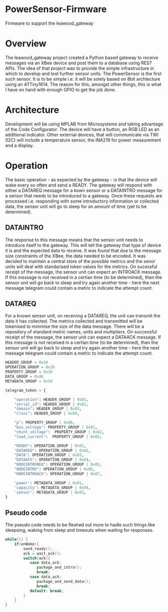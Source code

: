 # PowerSensor-Firmware
Firmware to support the leawood_gateway

# Overview
The leawood_gateway project created a Python based gateway to receive messages via an XBee device and post them to a database using REST APIs. The idea of that project was to provide the simple infrastructure in which to develop and test further sensor units. The PowerSensor is the first such sensor. It is to be simple i.e. it will be solely based on 8bit archtecture using an ATTiny1614. The reason for this, amongst other things, this is what I have on hand with enough GPIO to get the job done.

# Architecture
Development will be using MPLAB from Microsystems and taking advantage of the Code Configurator.
The device will have a button, an RGB LED as an additional indicator. Other external devices, that will communicate via TWI (I2C) will include a temperature sensor, the INA219 for power measurement and a display.

# Operation
The basic operation - as expected by the gateway - is that the device will wake every so often and send a READY. The gateway will respond with either a DATAREQ message for a kown sensor or a DATAINTRO message for a sensor that needs to be introduced to a gateway. Once these requests are processed i.e. responding with some introductory information or collected data, the sensor unit will go to sleep for an amount of time (yet to be determined).

## DATAINTRO
The response to this message means that the sensor unit needs to introduce itself to the gateway. This will tell the gateway that type of device it is and the expected data to receive. It was found that due to the message size constraints of the XBee, the data needed to be encoded. It was decided to maintain a central store of the possible metrics and the senor units will deal with standarised token values for the metrics.
On sucessful receipt of the message, the sensor unit can expect an INTROACK message. If this message is not received in a certian time (to be determined), then the sensor unit will go back to sleep and try again another time - here the next message telegram could contain a metric to indicate the attempt count.

## DATAREQ
For a known sensor unit, on receiving a DATAREQ, the unit can transmit the data it has collected. The metrics collected and transmitted will be tokenised to minimise the size of the data message. There will be a repository of standard metric names, units and multipliers.
On successful receipt of the message, the sensor unit can expect a DATAACK message. If this message is not received in a certian time (to be determined), then the sensor unit will go back to sleep and try again another time - here the next message telegram could contain a metric to indicate the attempt count.

```python
HEADER_GROUP = 0x10
OPERATION_GROUP = 0x20
PROPERTY_GROUP = 0x30
DATA_GROUP = 0x40
METADATA_GROUP = 0x50

telegram_token = {

    "operation": HEADER_GROUP | 0x01,
    "serial_id": HEADER_GROUP | 0x02,
    "domain": HEADER_GROUP | 0x03,
    "class": HEADER_GROUP | 0x04,

    "p": PROPERTY_GROUP | 0x00,
    "bus_voltage": PROPERTY_GROUP | 0x01,
    "shunt_voltage":  PROPERTY_GROUP | 0x02,
    "load_current":  PROPERTY_GROUP | 0x03,

    "READY": OPERATION_GROUP | 0x01,
    "DATAREQ": OPERATION_GROUP | 0x02,
    "DATA": OPERATION_GROUP | 0x03,
    "DATAACK": OPERATION_GROUP | 0x04,
    "NODEINTROREQ": OPERATION_GROUP | 0x05,
    "NODEINTRO": OPERATION_GROUP | 0x06,
    "NODEINTROACK": OPERATION_GROUP | 0x07,

    'power': METADATA_GROUP | 0x01,
    'capacity': METADATA_GROUP | 0x04,
    'sensor': METADATA_GROUP | 0x03,
}
```

## Pseudo code
The pseudo code needs to be fleshed out more to hadle such things like sleepsing, waking from sleep and timeouts when waiting for responses.

```C
while(1) {
    if(onWake){
        send_ready();
        ack = wait_ack();
        switch(ack){
           case data_ack:
              package_and_intro();
              break;
           case data_ack:
              package_and_send_data();
              break;
           default: break;
        }
    }
}
```
